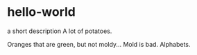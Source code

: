 # hello-world
a short description
A lot of potatoes.

Oranges that are green, but not moldy... Mold is bad.
Alphabets.
